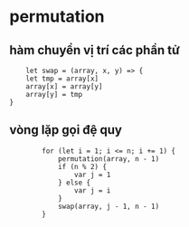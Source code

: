 # permutation

## hàm chuyển vị trí các phần tử
```
    let swap = (array, x, y) => {
    let tmp = array[x]
    array[x] = array[y]
    array[y] = tmp
}

```
## vòng lặp gọi đệ quy
```
        for (let i = 1; i <= n; i += 1) {
            permutation(array, n - 1)
            if (n % 2) {
                var j = 1
            } else {
                var j = i
            }
            swap(array, j - 1, n - 1)
        }

```